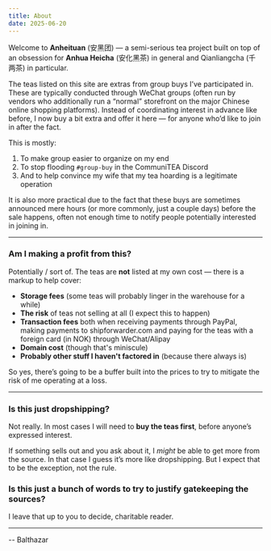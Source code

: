 ```yaml
---
title: About 
date: 2025-06-20
---
```


Welcome to **Anheituan** (安黑团) — a semi-serious tea project built on top of an obsession for **Anhua Heicha** (安化黑茶) in general and Qianliangcha (千两茶) in particular.

The teas listed on this site are extras from group buys I’ve participated in. These are typically conducted through WeChat groups (often run by vendors who additionally run a “normal” storefront on the major Chinese online shopping platforms). Instead of coordinating interest in advance like before, I now buy a bit extra and offer it here — for anyone who’d like to join in after the fact.

This is mostly:

1. To make group easier to organize on my end 
2. To stop flooding `#group-buy` in the CommuniTEA Discord
3. And to help convince my wife that my tea hoarding is a legitimate operation

It is also more practical due to the fact that these buys are sometimes announced mere hours (or more commonly, just a couple days) before the sale happens, often not enough time to notify people potentially interested in joining in.

---

### Am I making a profit from this?

Potentially / sort of. The teas are **not** listed at my own cost — there is a markup to help cover:

- **Storage fees** (some teas will probably linger in the warehouse for a while)
- **The risk** of teas not selling at all (I expect this to happen)
- **Transaction fees** both when receiving payments through PayPal, making payments to shipforwarder.com and paying for the teas with a foreign card (in NOK) through WeChat/Alipay
- **Domain cost** (though that's miniscule)
- **Probably other stuff I haven't factored in** (because there always is)

So yes, there’s going to be a buffer built into the prices to try to mitigate the risk of me operating at a loss.

---

### Is this just dropshipping?

Not really. In most cases I will need to **buy the teas first**, before anyone’s expressed interest.

If something sells out and you ask about it, I *might* be able to get more from the source. In that case I guess it’s more like dropshipping. But I expect that to be the exception, not the rule.

### Is this just a bunch of words to try to justify gatekeeping the sources?

I leave that up to you to decide, charitable reader.

---

-- Balthazar
